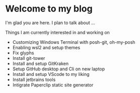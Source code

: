 # Welcome to my blog

I'm glad you are here. I plan to talk about ...

Things I am currently interested in and working on

- Customizing Windows Terminal with posh-git, oh-my-posh
- Enabling wsl2 and setup themes
- Fix glyphs
- Install git-tower
- Install and setup GitKraken
- Setup GitHub desktop and Cli on new laptop
- Install and setup VScode to my liking
- Install jetbrains tools
- Intigrate Paperclip static site generator
